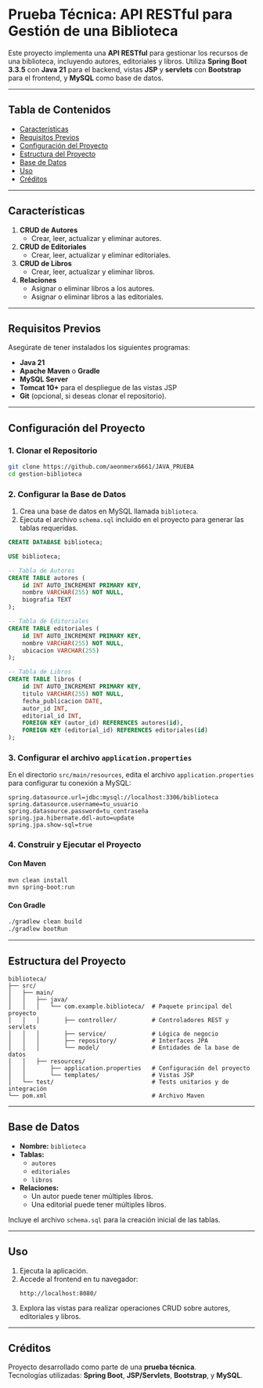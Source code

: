 
# Prueba Técnica: API RESTful para Gestión de una Biblioteca

Este proyecto implementa una **API RESTful** para gestionar los recursos de una biblioteca, incluyendo autores, editoriales y libros. Utiliza **Spring Boot 3.3.5** con **Java 21** para el backend, vistas **JSP** y **servlets** con **Bootstrap** para el frontend, y **MySQL** como base de datos.

---

## **Tabla de Contenidos**
- [Características](#características)
- [Requisitos Previos](#requisitos-previos)
- [Configuración del Proyecto](#configuración-del-proyecto)
- [Estructura del Proyecto](#estructura-del-proyecto)
- [Base de Datos](#base-de-datos)
- [Uso](#uso)
- [Créditos](#créditos)

---

## **Características**
1. **CRUD de Autores**  
   - Crear, leer, actualizar y eliminar autores.
2. **CRUD de Editoriales**  
   - Crear, leer, actualizar y eliminar editoriales.
3. **CRUD de Libros**  
   - Crear, leer, actualizar y eliminar libros.
4. **Relaciones**  
   - Asignar o eliminar libros a los autores.  
   - Asignar o eliminar libros a las editoriales.

---

## **Requisitos Previos**
Asegúrate de tener instalados los siguientes programas:
- **Java 21**  
- **Apache Maven** o **Gradle**  
- **MySQL Server**  
- **Tomcat 10+** para el despliegue de las vistas JSP  
- **Git** (opcional, si deseas clonar el repositorio).

---

## **Configuración del Proyecto**

### **1. Clonar el Repositorio**
```bash
git clone https://github.com/aeonmerx6661/JAVA_PRUEBA
cd gestion-biblioteca
```

### **2. Configurar la Base de Datos**
1. Crea una base de datos en MySQL llamada `biblioteca`.
2. Ejecuta el archivo `schema.sql` incluido en el proyecto para generar las tablas requeridas.

```sql
CREATE DATABASE biblioteca;

USE biblioteca;

-- Tabla de Autores
CREATE TABLE autores (
    id INT AUTO_INCREMENT PRIMARY KEY,
    nombre VARCHAR(255) NOT NULL,
    biografia TEXT
);

-- Tabla de Editoriales
CREATE TABLE editoriales (
    id INT AUTO_INCREMENT PRIMARY KEY,
    nombre VARCHAR(255) NOT NULL,
    ubicacion VARCHAR(255)
);

-- Tabla de Libros
CREATE TABLE libros (
    id INT AUTO_INCREMENT PRIMARY KEY,
    titulo VARCHAR(255) NOT NULL,
    fecha_publicacion DATE,
    autor_id INT,
    editorial_id INT,
    FOREIGN KEY (autor_id) REFERENCES autores(id),
    FOREIGN KEY (editorial_id) REFERENCES editoriales(id)
);
```

### **3. Configurar el archivo `application.properties`**
En el directorio `src/main/resources`, edita el archivo `application.properties` para configurar tu conexión a MySQL:
```properties
spring.datasource.url=jdbc:mysql://localhost:3306/biblioteca
spring.datasource.username=tu_usuario
spring.datasource.password=tu_contraseña
spring.jpa.hibernate.ddl-auto=update
spring.jpa.show-sql=true
```

### **4. Construir y Ejecutar el Proyecto**
#### **Con Maven**
```bash
mvn clean install
mvn spring-boot:run
```

#### **Con Gradle**
```bash
./gradlew clean build
./gradlew bootRun
```

---

## **Estructura del Proyecto**

```plaintext
biblioteca/
├── src/
│   ├── main/
│   │   ├── java/
│   │   │   └── com.example.biblioteca/  # Paquete principal del proyecto
│   │   │       ├── controller/          # Controladores REST y servlets
│   │   │       ├── service/             # Lógica de negocio
│   │   │       ├── repository/          # Interfaces JPA
│   │   │       └── model/               # Entidades de la base de datos
│   │   ├── resources/
│   │       ├── application.properties   # Configuración del proyecto
│   │       └── templates/               # Vistas JSP
│   └── test/                            # Tests unitarios y de integración
└── pom.xml                              # Archivo Maven
```

---

## **Base de Datos**
- **Nombre:** `biblioteca`  
- **Tablas:**
  - `autores`
  - `editoriales`
  - `libros`
- **Relaciones:**
  - Un autor puede tener múltiples libros.  
  - Una editorial puede tener múltiples libros.

Incluye el archivo `schema.sql` para la creación inicial de las tablas.

---

## **Uso**
1. Ejecuta la aplicación.
2. Accede al frontend en tu navegador:  
   ```
   http://localhost:8080/
   ```
3. Explora las vistas para realizar operaciones CRUD sobre autores, editoriales y libros.

---

## **Créditos**
Proyecto desarrollado como parte de una **prueba técnica**.  
Tecnologías utilizadas: **Spring Boot**, **JSP/Servlets**, **Bootstrap**, y **MySQL**.
